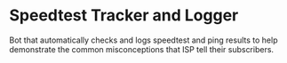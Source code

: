 # Speedtest Tracker and Logger
Bot that automatically checks and logs speedtest and ping results to help demonstrate the common misconceptions that ISP tell their subscribers. 

